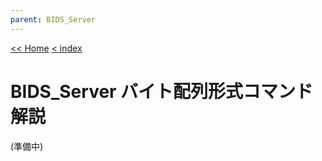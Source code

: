 ```yaml
---
parent: BIDS_Server
---
```


[<< Home](../index.md)  [< index](./index.md)

# BIDS_Server バイト配列形式コマンド解説
(準備中)